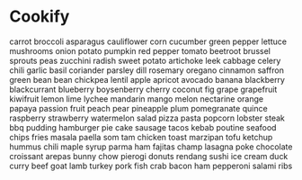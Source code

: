 # Cookify


carrot
broccoli
asparagus
cauliflower
corn
cucumber
green pepper
lettuce
mushrooms
onion
potato
pumpkin
red pepper
tomato
beetroot
brussel sprouts
peas
zucchini
radish
sweet potato
artichoke
leek
cabbage
celery
chili
garlic
basil
coriander
parsley
dill
rosemary
oregano
cinnamon
saffron
green bean
bean
chickpea
lentil
apple
apricot
avocado
banana
blackberry
blackcurrant
blueberry
boysenberry
cherry
coconut
fig
grape
grapefruit
kiwifruit
lemon
lime
lychee
mandarin
mango
melon
nectarine
orange
papaya
passion fruit
peach
pear
pineapple
plum
pomegranate
quince
raspberry
strawberry
watermelon
salad
pizza
pasta
popcorn
lobster
steak
bbq
pudding
hamburger
pie
cake
sausage
tacos
kebab
poutine
seafood
chips
fries
masala
paella
som tam
chicken
toast
marzipan
tofu
ketchup
hummus
chili
maple syrup
parma ham
fajitas
champ
lasagna
poke
chocolate
croissant
arepas
bunny chow
pierogi
donuts
rendang
sushi
ice cream
duck
curry
beef
goat
lamb
turkey
pork
fish
crab
bacon
ham
pepperoni
salami
ribs
